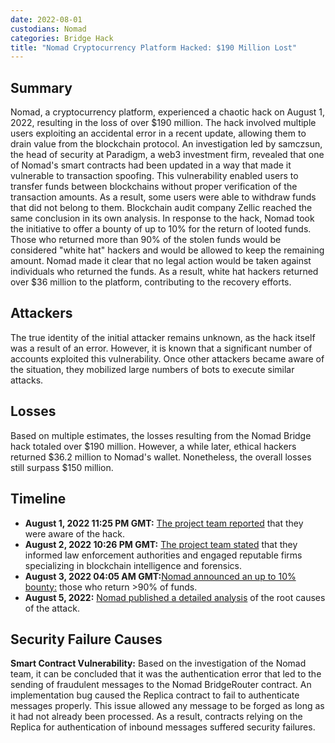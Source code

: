```yaml
---
date: 2022-08-01
custodians: Nomad
categories: Bridge Hack
title: "Nomad Cryptocurrency Platform Hacked: $190 Million Lost"
---
```


## Summary

Nomad, a cryptocurrency platform, experienced a chaotic hack on August 1, 2022, resulting in the loss of over $190 million. The hack involved multiple users exploiting an accidental error in a recent update, allowing them to drain value from the blockchain protocol.
An investigation led by samczsun, the head of security at Paradigm, a web3 investment firm, revealed that one of Nomad's smart contracts had been updated in a way that made it vulnerable to transaction spoofing. This vulnerability enabled users to transfer funds between blockchains without proper verification of the transaction amounts. As a result, some users were able to withdraw funds that did not belong to them. Blockchain audit company Zellic reached the same conclusion in its own analysis.
In response to the hack, Nomad took the initiative to offer a bounty of up to 10% for the return of looted funds. Those who returned more than 90% of the stolen funds would be considered "white hat" hackers and would be allowed to keep the remaining amount. Nomad made it clear that no legal action would be taken against individuals who returned the funds. As a result, white hat hackers returned over $36 million to the platform, contributing to the recovery efforts.

## Attackers

The true identity of the initial attacker remains unknown, as the hack itself was a result of an error. However, it is known that a significant number of accounts exploited this vulnerability. Once other attackers became aware of the situation, they mobilized large numbers of bots to execute similar attacks.

## Losses

Based on multiple estimates, the losses resulting from the Nomad Bridge hack totaled over $190 million. However, a while later, ethical hackers returned $36.2 million to Nomad's wallet. Nonetheless, the overall losses still surpass $150 million.

## Timeline

- **August 1, 2022 11:25 PM GMT:** [The project team reported](https://twitter.com/nomadxyz_/status/1554246853348036608) that they were aware of the hack.
- **August 2, 2022 10:26 PM GMT:** [The project team stated](https://twitter.com/nomadxyz_/status/1554413278406721537) that they informed law enforcement authorities and engaged reputable firms specializing in blockchain intelligence and forensics.
- **August 3, 2022 04:05 AM GMT:**[Nomad announced an up to 10% bounty:](https://twitter.com/nomadxyz_/status/1554679735006859264) those who return >90% of funds.
- **August 5, 2022:** [Nomad published a detailed analysis](https://medium.com/nomad-xyz-blog/nomad-bridge-hack-root-cause-analysis-875ad2e5aacd) of the root causes of the attack.

## Security Failure Causes

**Smart Contract Vulnerability:** Based on the investigation of the Nomad team, it can be concluded that it was the authentication error that led to the sending of fraudulent messages to the Nomad BridgeRouter contract. An implementation bug caused the Replica contract to fail to authenticate messages properly. This issue allowed any message to be forged as long as it had not already been processed. As a result, contracts relying on the Replica for authentication of inbound messages suffered security failures.